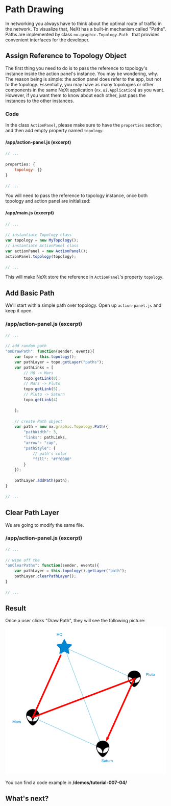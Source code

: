 # Path Drawing
In networking you always have to think about the optimal route of traffic in the network. To visualize that, NeXt has a built-in mechanism called "Paths". Paths are implemented by class ```nx.graphic.Topology.Path ``` that provides convenient interfaces for the developer.

## Assign Reference to Topology Object
The first thing you need to do is to pass the reference to topology's instance inside the action panel's instance. You may be wondering, why. The reason being is simple: the action panel does refer to the app, but not to the topology. Essentially, you may have as many topologies or other components in the same NeXt application (```nx.ui.Application```) as you want. However, if you want them to know about each other, just pass the instances to the other instances.

### Code
In the class ```ActionPanel```, please make sure to have the ```properties``` section, and then add empty property named ```topology```:

#### /app/action-panel.js (excerpt)
```JavaScript
// ...

properties: {
	topology: {}
}

// ...
```

You will need to pass the reference to topology instance, once both topology and action panel are initialized: 

#### /app/main.js (excerpt)
```JavaScript
// ...

// instantiate Topology class
var topology = new MyTopology();
// instantiate ActionPanel class
var actionPanel = new ActionPanel();
actionPanel.topology(topology);

// ...
```

This will make NeXt store the reference in ```ActionPanel```'s property ```topology```.

## Add Basic Path
We'll start with a simple path over topology. Open up ```action-panel.js``` and keep it open.

### /app/action-panel.js (excerpt)
```JavaScript
// ...

// add random path
"onDrawPath": function(sender, events){
	var topo = this.topology();
	var pathLayer = topo.getLayer("paths");
	var pathLinks = [
		// HQ -> Mars
		topo.getLink(0),
		// Mars -> Pluto
		topo.getLink(5),
		// Pluto -> Saturn
		topo.getLink(4)

	];

	// create Path object
	var path = new nx.graphic.Topology.Path({
		"pathWidth": 3,
		"links": pathLinks,
		"arrow": "cap",
		"pathStyle": {
			// path's color
			"fill": "#ff0000"
		}
	});

	pathLayer.addPath(path);
}

// ...
```

## Clear Path Layer
We are going to modify the same file.

### /app/action-panel.js (excerpt)
```JavaScript
// ...

// wipe off the 
"onClearPaths": function(sender, events){
	var pathLayer = this.topology().getLayer("path");
	pathLayer.clearPathLayer();
}

// ...
```

## Result
Once a user clicks "Draw Path", they will see the following picture:

![](../images/tutorial-007-04/topo-path.png)

You can find a code example in **/demos/tutorial-007-04/**

## What's next?
